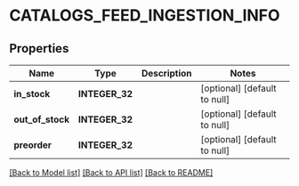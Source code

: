 # CATALOGS_FEED_INGESTION_INFO

## Properties
Name | Type | Description | Notes
------------ | ------------- | ------------- | -------------
**in_stock** | **INTEGER_32** |  | [optional] [default to null]
**out_of_stock** | **INTEGER_32** |  | [optional] [default to null]
**preorder** | **INTEGER_32** |  | [optional] [default to null]

[[Back to Model list]](../README.md#documentation-for-models) [[Back to API list]](../README.md#documentation-for-api-endpoints) [[Back to README]](../README.md)


